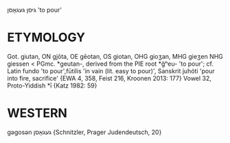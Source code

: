 גיסן
געגאָסן
'to pour'

ETYMOLOGY
===========
Got. giutan, ON gjōta, OE gēotan, OS giotan, OHG gioʒan, MHG gieʒen NHG giessen < PGmc. *geutan-, derived from the PIE root *ĝʰeu- 'to pour'; cf. Latin fundo 'to pour',fūtilis 'in vain (lit. easy to pour)', Sanskrit juhóti 'pour into fire, sacrifice'
{EWA 4, 358, Feist 216, Kroonen 2013: 177}
Vowel 32, Proto-Yiddish *ī
{Katz 1982: 59}

WESTERN
========

gəgosən געגאָסן {Schnitzler, Prager Judendeutsch, 20}